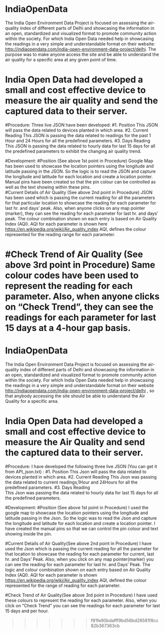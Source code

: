# IndiaOpenData
The India Open Environment Data Project is focused on assessing the air-quality index of different parts of Delhi and showcasing the information in an open, standardized and visualized format to promote community action within the society. For which India Open Data needed help in showcasing the readings in a very simple and understandable format on their website:
http://indiaopendata.com/india-open-environment-data-project/delhi.
 The purpose was to make anyone access the site and be able to understand the air quality for a specific area at any given point of time.
# India Open Data had developed a small and cost effective device to measure the air quality and send the captured data to their server.
#Procedure:
Three live JSON have been developed:
#1. Position 
This JSON will pass the data related to devices planted in which area. 
#2. Current Reading 
This JSON is passing the data related to readings for the past 1 Hour and 24 Hours for all the predefined parameters. 
#3. Days Reading  
This JSON is passing the data related to hourly data for last 15 days for all the predefined parameters to exhibit the changing air quality trend.

#Development:
#Position (See above 1st point in Procedure)
Google Map has been used to showcase the location pointers using the longitude and latitude passing in the JSON. So the logic is to read the JSON and capture the longitude and latitude for each location and create a location pointer. Manual pins have been created so that the pin colour can be controlled as well as the text showing within these pins.  
#Current Details of Air Quality (See above 2nd point in Procedure)
JSON has been used which is passing the current reading for all the parameters for that particular location to showcase the reading for each parameter for last hr. and days’ peak. Also, when anyone clicks on any map pointer (marker), they can see the reading for each parameter for last hr. and days’ peak. The colour combination shown on each entry is based on Air Quality Index (AQI). AQI for each parameter is shown here https://en.wikipedia.org/wiki/Air_quality_index
AQI, defines the colour represented for the reading range for each parameter.

#Check Trend of Air Quality (See above 3rd point in Procedure)
Same colour codes have been used to represent the reading for each parameter. Also, when anyone clicks on “Check Trend”, they can see the readings for each parameter for last 15 days at a 4-hour gap basis.
=======
# IndiaOpenData
The India Open Environment Data Project is focused on assessing the air-quality index of different parts of Delhi and showcasing the information in an open, standardized and visualized format to promote community action within the society. For which India Open Data needed help in showcasing the readings in a very simple and understandable format on their website
http://indiaopendata.com/india-open-environment-data-project/delhi , so that anybody accessing the site should be able to understand the Air Quality for a specific area.

# India Open Data had developed a small and cost effective device to measure the Air Quality and send the captured data to their server.


#Procedure:
I have developed the following three live JSON (You can get it from API_json.txt) :
#1. Position 
This Json will pass the data related to devices planted in which area. 
#2. Current Reading 
This Json was passing the data related to current readings,1Hour and 24Hours for all the predefined parameters.
#3. Days Reading  
This Json was passing the data related to hourly data for last 15 days for all the predefined parameters.

#Development:
#Position (See above 1st point in Procedure)
I used the google map to showcase the location pointers using the longitude and latitude passing in the Json.
So the logic was to read the Json and capture the longitude and latitude for each location and create a location pointer. I have created the manual pins so that we can control the pin colour and text showing inside the pin.  

#Current Details of Air Quality(See above 2nd point in Procedure)
I have used the Json which is passing the current reading for all the parameter for that location to showcase the reading for each parameter for current, last hr. and Days’ Peak. Also, when you click on any map pointer(marker) you can see the reading for each parameter for last hr. and Days’ Peak.  The logic and colour combination shown on each entry based on Air Quality Index (AQI). AQI for each parameter is shown https://en.wikipedia.org/wiki/Air_quality_index
AQI, defined the colour represented for the range of reading for each parameter.

#Check Trend of Air Quality(See above 3rd point in Procedure)
I have used these colours to represent the reading for each parameter. Also, when you click on “Check Trend” you can see the readings for each parameter for last 15 days and per hour.
>>>>>>> f91fe90bdafff9bd56bd28581f8cc82b367363cb
